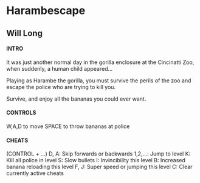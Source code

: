 # Harambescape
## Will Long

#### INTRO
It was just another normal day in the gorilla enclosure at the Cincinatti Zoo,
when suddenly, a human child appeared...

Playing as Harambe the gorilla, you must survive the perils of the zoo and 
escape the police who are trying to kill you.

Survive, and enjoy all the bananas you could ever want.

#### CONTROLS                                       
W,A,D to move
SPACE to throw bananas at police

#### CHEATS
(CONTROL + ...)
D, A: Skip forwards or backwards
1,2,...: Jump to level
K: Kill all police in level
S: Slow bullets
I: Invincibility this level
B: Increased banana reloading this level
F, J: Super speed or jumping this level
C: Clear currently active cheats
